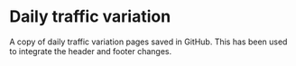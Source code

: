 # Daily traffic variation
A copy of daily traffic variation pages saved in GitHub. This has been used to integrate the header and footer changes.
